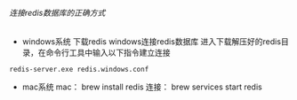 ###### 连接redis数据库的正确方式

+ windows系统
下载redis
windows连接redis数据库
进入下载解压好的redis目录，在命令行工具中输入以下指令建立连接
```
redis-server.exe redis.windows.conf
```
+ mac系统
mac： brew install redis
连接： brew services start redis